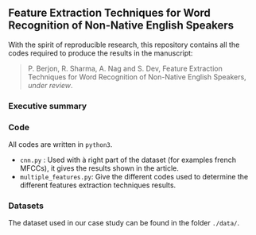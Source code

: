 ## Feature Extraction Techniques for Word Recognition of Non-Native English Speakers

With the spirit of reproducible research, this repository contains all the codes required to produce the results in the manuscript:

> P. Berjon, R. Sharma, A. Nag and S. Dev, Feature Extraction Techniques for Word Recognition of Non-Native English Speakers, *under review*.


### Executive summary 


### Code
All codes are written in `python3`.
+ `cnn.py` : Used with à right part of the dataset (for examples french MFCCs), it gives the results shown in the article.
+ `multiple_features.py`: Give the different codes used to determine the different features extraction techniques results.


### Datasets
The dataset used in our case study can be found in the folder `./data/`.
